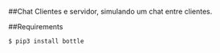 ##Chat
Clientes e servidor, simulando um chat entre clientes.

##Requirements
```sh
$ pip3 install bottle
```
